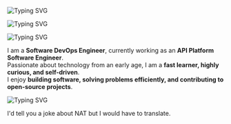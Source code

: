<!-- Terminal-Style Animated Typing -->
<p align="left">
  <img src="https://readme-typing-svg.demolab.com?font=Ubuntu&size=28&duration=2000&pause=1000&color=4C566A&width=435&lines=$+whoami;Hey%2C+I'm+zvdy&loop=false" alt="Typing SVG" />
</p>
<p align="left">
  <img src="https://readme-typing-svg.herokuapp.com?font=Ubuntu&size=24&duration=4000&pause=1000&color=3B4252&width=435&lines=$+cat+/proc/title;Software+Engineer;Site+Reliability+Engineer;System+Administrator;DevOps+Engineer;Cloud+Engineer&loop=false" alt="Typing SVG" />
</p>


<p align="left">
  <img src="https://readme-typing-svg.demolab.com?font=Ubuntu&size18&repeat=false&duration=4500&pause=1000&color=5E81AC&width=600&lines=$+cat+/home/zvdy/about_me.txt&loop=false" alt="Typing SVG" />
</p>

I am a **Software DevOps Engineer**, currently working as an **API Platform Software Engineer**.  
Passionate about technology from an early age, I am a **fast learner, highly curious, and self-driven**.  
I enjoy **building software, solving problems efficiently, and contributing to open-source projects**.

<p align="left">
  <img src="https://readme-typing-svg.demolab.com?font=Ubuntu&size18&repeat=false&duration=4500&pause=1000&color=5E81AC&width=600&lines=$+cat+/var/log/daily_joke.log&loop=false" alt="Typing SVG" />
</p>

<!-- JOKE-START -->
I'd tell you a joke about NAT but I would have to translate.
<!-- JOKE-END -->


